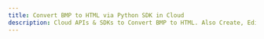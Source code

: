 ---title: Convert BMP to HTML via Python SDK in Clouddescription: Cloud APIs & SDKs to Convert BMP to HTML. Also Create, Edit & Render Microsoft Word & OpenOffice documents in the Cloud.---